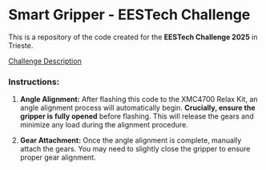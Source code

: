 # Smart Gripper - EESTech Challenge

This is a repository of the code created for the **EESTech Challenge 2025** in Trieste.

[Challenge Description](https://github.com/Infineon/hackathon/blob/master/challenge_introduction.pdf)

### Instructions:

1.  **Angle Alignment:** After flashing this code to the XMC4700 Relax Kit, an angle alignment process will automatically begin. **Crucially, ensure the gripper is fully opened** before flashing. This will release the gears and minimize any load during the alignment procedure.

2.  **Gear Attachment:** Once the angle alignment is complete, manually attach the gears. You may need to slightly close the gripper to ensure proper gear alignment.
